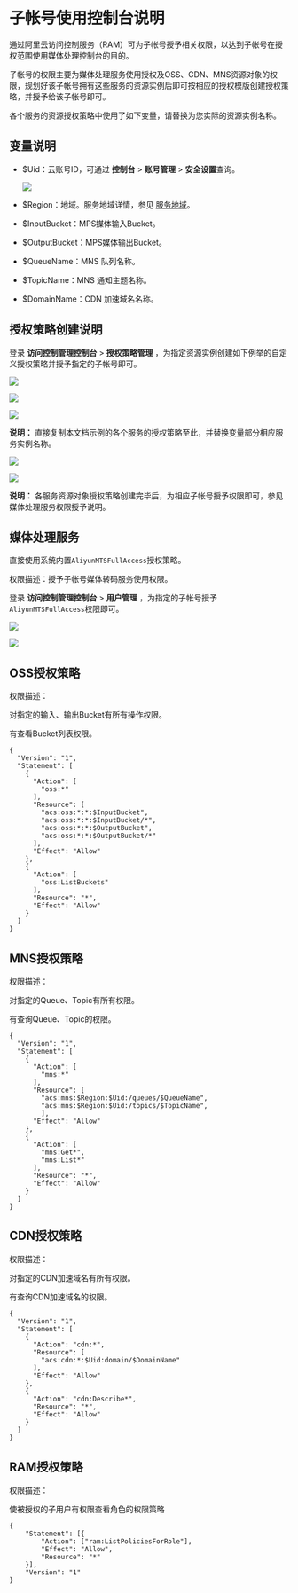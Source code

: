 # 子帐号使用控制台说明

通过阿里云访问控制服务（RAM）可为子帐号授予相关权限，以达到子帐号在授权范围使用媒体处理控制台的目的。

子帐号的权限主要为媒体处理服务使用授权及OSS、CDN、MNS资源对象的权限，规划好该子帐号拥有这些服务的资源实例后即可按相应的授权模版创建授权策略，并授予给该子帐号即可。

各个服务的资源授权策略中使用了如下变量，请替换为您实际的资源实例名称。

## 变量说明

-   $Uid：云账号ID，可通过 **控制台** \> **账号管理** \> **安全设置**查询。

    ![](https://static-aliyun-doc.oss-accelerate.aliyuncs.com/assets/img/11369/155436108410074_zh-CN.png)

-   $Region：地域。服务地域详情，参见 [服务地域](/cn.zh-CN/用户指南/服务地域.md)。
-   $InputBucket：MPS媒体输入Bucket。
-   $OutputBucket：MPS媒体输出Bucket。
-   $QueueName：MNS 队列名称。
-   $TopicName：MNS 通知主题名称。
-   $DomainName：CDN 加速域名名称。

## 授权策略创建说明

登录 **访问控制管理控制台** \> **授权策略管理** ，为指定资源实例创建如下例举的自定义授权策略并授予指定的子帐号即可。

![](https://static-aliyun-doc.oss-accelerate.aliyuncs.com/assets/img/11369/155436108610077_zh-CN.png)

![](https://static-aliyun-doc.oss-accelerate.aliyuncs.com/assets/img/11369/155436108610078_zh-CN.png)

![](https://static-aliyun-doc.oss-accelerate.aliyuncs.com/assets/img/11369/155436108710080_zh-CN.png)

**说明：** 直接复制本文档示例的各个服务的授权策略至此，并替换变量部分相应服务实例名称。

![](https://static-aliyun-doc.oss-accelerate.aliyuncs.com/assets/img/11369/155436108710081_zh-CN.png)

![](https://static-aliyun-doc.oss-accelerate.aliyuncs.com/assets/img/11369/155436108710082_zh-CN.png)

**说明：** 各服务资源对象授权策略创建完毕后，为相应子帐号授予权限即可，参见媒体处理服务权限授予说明。

## 媒体处理服务

直接使用系统内置`AliyunMTSFullAccess`授权策略。

权限描述：授予子帐号媒体转码服务使用权限。

登录 **访问控制管理控制台** \> **用户管理** ，为指定的子帐号授予 `AliyunMTSFullAccess`权限即可。

![](https://static-aliyun-doc.oss-accelerate.aliyuncs.com/assets/img/11369/155436108710083_zh-CN.png)

![](https://static-aliyun-doc.oss-accelerate.aliyuncs.com/assets/img/11369/155436108710084_zh-CN.png)

## OSS授权策略

权限描述：

对指定的输入、输出Bucket有所有操作权限。

有查看Bucket列表权限。

```
{
  "Version": "1",
  "Statement": [
    {
      "Action": [
        "oss:*"
      ],
      "Resource": [
        "acs:oss:*:*:$InputBucket",
        "acs:oss:*:*:$InputBucket/*",
        "acs:oss:*:*:$OutputBucket",
        "acs:oss:*:*:$OutputBucket/*"
      ],
      "Effect": "Allow"
    },
    {
      "Action": [
        "oss:ListBuckets"
      ],
      "Resource": "*",
      "Effect": "Allow"
    }
  ]
}
```

## MNS授权策略

权限描述：

对指定的Queue、Topic有所有权限。

有查询Queue、Topic的权限。

```
{
  "Version": "1",
  "Statement": [
    {
      "Action": [
        "mns:*"
      ],
      "Resource": [
        "acs:mns:$Region:$Uid:/queues/$QueueName",
        "acs:mns:$Region:$Uid:/topics/$TopicName",
        ],
      "Effect": "Allow"
    },
    {
      "Action": [
        "mns:Get*",
        "mns:List*"
      ],
      "Resource": "*",
      "Effect": "Allow"
    }
  ]
}
```

## CDN授权策略

权限描述：

对指定的CDN加速域名有所有权限。

有查询CDN加速域名的权限。

```
{
  "Version": "1",
  "Statement": [
    {
      "Action": "cdn:*",
      "Resource": [
        "acs:cdn:*:$Uid:domain/$DomainName"
      ],
      "Effect": "Allow"
    },
    {
      "Action": "cdn:Describe*",
      "Resource": "*",
      "Effect": "Allow"
    }
  ]
}
```

## RAM授权策略

权限描述：

使被授权的子用户有权限查看角色的权限策略

```
{
	"Statement": [{
		"Action": ["ram:ListPoliciesForRole"],
		"Effect": "Allow",
		"Resource": "*"
	}],
	"Version": "1"
}
```

